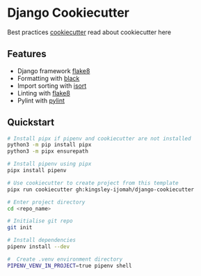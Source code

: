 # Django Cookiecutter

Best practices [cookiecutter](https://cookiecutter.readthedocs.io/en/1.7.2/first_steps.html) read about cookiecutter here

## Features

- Django framework [flake8](https://docs.djangoproject.com/en/3.0/)
- Formatting with [black](https://github.com/psf/black)
- Import sorting with [isort](https://github.com/timothycrosley/isort)
- Linting with [flake8](http://flake8.pycqa.org/en/latest/)
- Pylint with [pylint](https://github.com/PyCQA/pylint)

## Quickstart

```sh
# Install pipx if pipenv and cookiecutter are not installed
python3 -m pip install pipx
python3 -m pipx ensurepath

# Install pipenv using pipx
pipx install pipenv

# Use cookiecutter to create project from this template
pipx run cookiecutter gh:kingsley-ijomah/django-cookiecutter

# Enter project directory
cd <repo_name>

# Initialise git repo
git init

# Install dependencies
pipenv install --dev

#  Create .venv environment directory
PIPENV_VENV_IN_PROJECT=true pipenv shell
```
